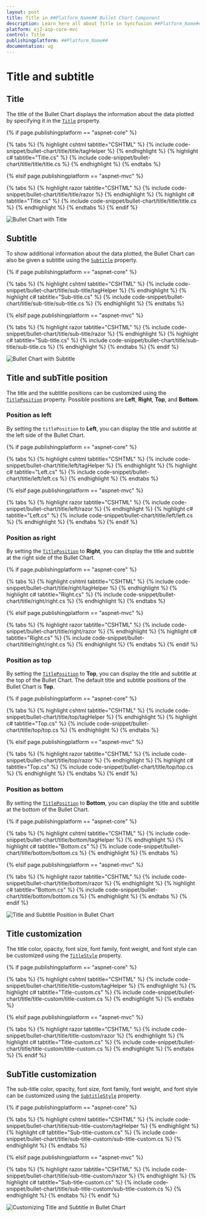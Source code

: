```yaml
---
layout: post
title: Title in ##Platform_Name## Bullet Chart Component
description: Learn here all about Title in Syncfusion ##Platform_Name## Bullet Chart component of Syncfusion Essential JS 2 and more.
platform: ej2-asp-core-mvc
control: Title
publishingplatform: ##Platform_Name##
documentation: ug
---
```



# Title and subtitle

## Title

The title of the Bullet Chart displays the information about the data plotted by specifying it in the [`Title`](https://help.syncfusion.com/cr/aspnetcore-js2/Syncfusion.EJ2.Charts.BulletChart.html#Syncfusion_EJ2_Charts_BulletChart_Title) property.

{% if page.publishingplatform == "aspnet-core" %}

{% tabs %}
{% highlight cshtml tabtitle="CSHTML" %}
{% include code-snippet/bullet-chart/title/title/tagHelper %}
{% endhighlight %}
{% highlight c# tabtitle="Title.cs" %}
{% include code-snippet/bullet-chart/title/title/title.cs %}
{% endhighlight %}
{% endtabs %}

{% elsif page.publishingplatform == "aspnet-mvc" %}

{% tabs %}
{% highlight razor tabtitle="CSHTML" %}
{% include code-snippet/bullet-chart/title/title/razor %}
{% endhighlight %}
{% highlight c# tabtitle="Title.cs" %}
{% include code-snippet/bullet-chart/title/title/title.cs %}
{% endhighlight %}
{% endtabs %}
{% endif %}



![Bullet Chart with Title](images/blazor-bullet-chart-with-title.png)

## Subtitle

To show additional information about the data plotted, the Bullet Chart can also be given a subtitle using the [`Subtitle`](https://help.syncfusion.com/cr/aspnetcore-js2/Syncfusion.EJ2.Charts.BulletChart.html#Syncfusion_EJ2_Charts_BulletChart_Subtitle) property.

{% if page.publishingplatform == "aspnet-core" %}

{% tabs %}
{% highlight cshtml tabtitle="CSHTML" %}
{% include code-snippet/bullet-chart/title/sub-title/tagHelper %}
{% endhighlight %}
{% highlight c# tabtitle="Sub-title.cs" %}
{% include code-snippet/bullet-chart/title/sub-title/sub-title.cs %}
{% endhighlight %}
{% endtabs %}

{% elsif page.publishingplatform == "aspnet-mvc" %}

{% tabs %}
{% highlight razor tabtitle="CSHTML" %}
{% include code-snippet/bullet-chart/title/sub-title/razor %}
{% endhighlight %}
{% highlight c# tabtitle="Sub-title.cs" %}
{% include code-snippet/bullet-chart/title/sub-title/sub-title.cs %}
{% endhighlight %}
{% endtabs %}
{% endif %}



![Bullet Chart with Subtitle](images/blazor-bullet-chart-subtitle.png)

## Title and subTitle position

The title and the subtitle positions can be customized using the [`TitlePosition`](https://help.syncfusion.com/cr/aspnetcore-js2/Syncfusion.EJ2.Charts.BulletChart.html#Syncfusion_EJ2_Charts_BulletChart_TitlePosition) property. Possible positions are **Left**, **Right**, **Top**, and **Bottom**.

### Position as left

By setting the `titlePosition` to **Left**, you can display the title and subtitle at the left side of the Bullet Chart.

{% if page.publishingplatform == "aspnet-core" %}

{% tabs %}
{% highlight cshtml tabtitle="CSHTML" %}
{% include code-snippet/bullet-chart/title/left/tagHelper %}
{% endhighlight %}
{% highlight c# tabtitle="Left.cs" %}
{% include code-snippet/bullet-chart/title/left/left.cs %}
{% endhighlight %}
{% endtabs %}

{% elsif page.publishingplatform == "aspnet-mvc" %}

{% tabs %}
{% highlight razor tabtitle="CSHTML" %}
{% include code-snippet/bullet-chart/title/left/razor %}
{% endhighlight %}
{% highlight c# tabtitle="Left.cs" %}
{% include code-snippet/bullet-chart/title/left/left.cs %}
{% endhighlight %}
{% endtabs %}
{% endif %}



### Position as right

By setting the [`TitlePosition`](https://help.syncfusion.com/cr/aspnetcore-js2/Syncfusion.EJ2.Charts.BulletChart.html#Syncfusion_EJ2_Charts_BulletChart_TitlePosition) to **Right**, you can display the title and subtitle at the right side of the Bullet Chart.

{% if page.publishingplatform == "aspnet-core" %}

{% tabs %}
{% highlight cshtml tabtitle="CSHTML" %}
{% include code-snippet/bullet-chart/title/right/tagHelper %}
{% endhighlight %}
{% highlight c# tabtitle="Right.cs" %}
{% include code-snippet/bullet-chart/title/right/right.cs %}
{% endhighlight %}
{% endtabs %}

{% elsif page.publishingplatform == "aspnet-mvc" %}

{% tabs %}
{% highlight razor tabtitle="CSHTML" %}
{% include code-snippet/bullet-chart/title/right/razor %}
{% endhighlight %}
{% highlight c# tabtitle="Right.cs" %}
{% include code-snippet/bullet-chart/title/right/right.cs %}
{% endhighlight %}
{% endtabs %}
{% endif %}



### Position as top

By setting the [`TitlePosition`](https://help.syncfusion.com/cr/aspnetcore-js2/Syncfusion.EJ2.Charts.BulletChart.html#Syncfusion_EJ2_Charts_BulletChart_TitlePosition) to **Top**, you can display the title and subtitle at the top of the Bullet Chart. The default title and subtitle positions of the Bullet Chart is **Top**.

{% if page.publishingplatform == "aspnet-core" %}

{% tabs %}
{% highlight cshtml tabtitle="CSHTML" %}
{% include code-snippet/bullet-chart/title/top/tagHelper %}
{% endhighlight %}
{% highlight c# tabtitle="Top.cs" %}
{% include code-snippet/bullet-chart/title/top/top.cs %}
{% endhighlight %}
{% endtabs %}

{% elsif page.publishingplatform == "aspnet-mvc" %}

{% tabs %}
{% highlight razor tabtitle="CSHTML" %}
{% include code-snippet/bullet-chart/title/top/razor %}
{% endhighlight %}
{% highlight c# tabtitle="Top.cs" %}
{% include code-snippet/bullet-chart/title/top/top.cs %}
{% endhighlight %}
{% endtabs %}
{% endif %}



### Position as bottom

By setting the [`TitlePosition`](https://help.syncfusion.com/cr/aspnetcore-js2/Syncfusion.EJ2.Charts.BulletChart.html#Syncfusion_EJ2_Charts_BulletChart_TitlePosition) to **Bottom**, you can display the title and subtitle at the bottom of the Bullet Chart.

{% if page.publishingplatform == "aspnet-core" %}

{% tabs %}
{% highlight cshtml tabtitle="CSHTML" %}
{% include code-snippet/bullet-chart/title/bottom/tagHelper %}
{% endhighlight %}
{% highlight c# tabtitle="Bottom.cs" %}
{% include code-snippet/bullet-chart/title/bottom/bottom.cs %}
{% endhighlight %}
{% endtabs %}

{% elsif page.publishingplatform == "aspnet-mvc" %}

{% tabs %}
{% highlight razor tabtitle="CSHTML" %}
{% include code-snippet/bullet-chart/title/bottom/razor %}
{% endhighlight %}
{% highlight c# tabtitle="Bottom.cs" %}
{% include code-snippet/bullet-chart/title/bottom/bottom.cs %}
{% endhighlight %}
{% endtabs %}
{% endif %}



![Title and Subtitle Position in Bullet Chart](images/blazor-bullet-chart-title-positions.png)

## Title customization

The title color, opacity, font size, font family, font weight, and font style can be customized using the [`TitleStyle`](https://help.syncfusion.com/cr/aspnetcore-js2/Syncfusion.EJ2.Charts.BulletChart.html#Syncfusion_EJ2_Charts_BulletChart_TitleStyle) property.

{% if page.publishingplatform == "aspnet-core" %}

{% tabs %}
{% highlight cshtml tabtitle="CSHTML" %}
{% include code-snippet/bullet-chart/title/title-custom/tagHelper %}
{% endhighlight %}
{% highlight c# tabtitle="Title-custom.cs" %}
{% include code-snippet/bullet-chart/title/title-custom/title-custom.cs %}
{% endhighlight %}
{% endtabs %}

{% elsif page.publishingplatform == "aspnet-mvc" %}

{% tabs %}
{% highlight razor tabtitle="CSHTML" %}
{% include code-snippet/bullet-chart/title/title-custom/razor %}
{% endhighlight %}
{% highlight c# tabtitle="Title-custom.cs" %}
{% include code-snippet/bullet-chart/title/title-custom/title-custom.cs %}
{% endhighlight %}
{% endtabs %}
{% endif %}



## SubTitle customization

The sub-title color, opacity, font size, font family, font weight, and font style can be customized using the [`SubtitleStyle`](https://help.syncfusion.com/cr/aspnetcore-js2/Syncfusion.EJ2.Charts.BulletChart.html#Syncfusion_EJ2_Charts_BulletChart_SubtitleStyle) property.

{% if page.publishingplatform == "aspnet-core" %}

{% tabs %}
{% highlight cshtml tabtitle="CSHTML" %}
{% include code-snippet/bullet-chart/title/sub-title-custom/tagHelper %}
{% endhighlight %}
{% highlight c# tabtitle="Sub-title-custom.cs" %}
{% include code-snippet/bullet-chart/title/sub-title-custom/sub-title-custom.cs %}
{% endhighlight %}
{% endtabs %}

{% elsif page.publishingplatform == "aspnet-mvc" %}

{% tabs %}
{% highlight razor tabtitle="CSHTML" %}
{% include code-snippet/bullet-chart/title/sub-title-custom/razor %}
{% endhighlight %}
{% highlight c# tabtitle="Sub-title-custom.cs" %}
{% include code-snippet/bullet-chart/title/sub-title-custom/sub-title-custom.cs %}
{% endhighlight %}
{% endtabs %}
{% endif %}



![Customizing Title and Subtitle in Bullet Chart](images/blazor-bullet-chart-title-customization.png)